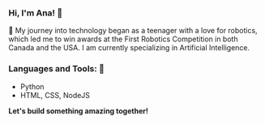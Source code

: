 ### Hi, I'm Ana! 👋

🚀 My journey into technology began as a teenager with a love for robotics, which led me to win awards at the First Robotics Competition in both Canada and the USA. I am currently specializing in Artificial Intelligence.

### Languages and Tools: 🎨
- Python
- HTML, CSS, NodeJS 

**Let's build something amazing together!**

<!--
**anacanttu/anacanttu** is a ✨ _special_ ✨ repository because its `README.md` (this file) appears on your GitHub profile.

Here are some ideas to get you started:

- 🔭 I’m currently working on ...
- 🌱 I’m currently learning ...
- 👯 I’m looking to collaborate on ...
- 🤔 I’m looking for help with ...
- 💬 Ask me about ...
- 📫 How to reach me: ...
- 😄 Pronouns: ...
- ⚡ Fun fact: ...
-->
